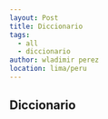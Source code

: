 ```yaml
---
layout: Post
title: Diccionario
tags:
  - all
  - diccionario
author: wladimir perez
location: lima/peru
---
```


## Diccionario
